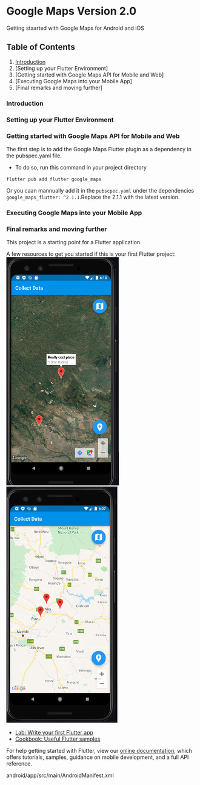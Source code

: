 # Google Maps Version 2.0

Getting staarted with Google Maps for Android and iOS

## Table of Contents
1. [Introduction](introduction)
2. [Setting up your Flutter Environment]
3. [Getting started with Google Maps API for Mobile and Web]
4. [Executing Google Maps into your Mobile App]
5. [Final remarks and moving further]

### Introduction

### Setting up your Flutter Environment

### Getting started with Google Maps API for Mobile and Web
The first step is to add the Google Maps Flutter plugin as a dependency in the pubspec.yaml file.
- To do so, run this command in your project directory 

```shell
flutter pub add flutter google_maps
```
Or you caan mannually add it in the `pubscpec.yaml` under the dependencies `google_maps_flutter: ^2.1.1`.Replace the 2.1.1 with the latest version.

### Executing Google Maps into your Mobile App

### Final remarks and moving further

This project is a starting point for a Flutter application.

A few resources to get you started if this is your first Flutter project:
<img src = "https://github.com/OkomoJacob/googleMaps2.0/blob/main/snips/satelliteMap.PNG">
<img src = "https://github.com/OkomoJacob/googleMaps2.0/blob/main/snips/googleMap.PNG"> <br>

- [Lab: Write your first Flutter app](https://flutter.dev/docs/get-started/codelab)
- [Cookbook: Useful Flutter samples](https://flutter.dev/docs/cookbook)

For help getting started with Flutter, view our
[online documentation](https://flutter.dev/docs), which offers tutorials,
samples, guidance on mobile development, and a full API reference.

android/app/src/main/AndroidManifest.xml

